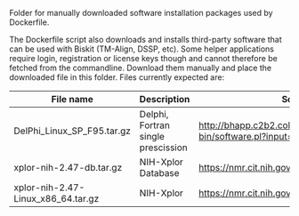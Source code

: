 Folder for manually downloaded software installation packages used by
Dockerfile. 

The Dockerfile script also downloads and installs third-party software that can be used with Biskit (TM-Align, DSSP, etc). Some helper applications require login, registration or license keys though and cannot therefore be fetched from the commandline. Download them manually and place the downloaded file in this folder. Files currently expected are:

| File name                   | Description           | Source|
------------------------------|-----------------------|-------|
DelPhi_Linux_SP_F95.tar.gz    | Delphi, Fortran single prescission | http://bhapp.c2b2.columbia.edu/software/cgi-bin/software.pl?input=DelPhi |
xplor-nih-2.47-db.tar.gz      | NIH-Xplor Database    | https://nmr.cit.nih.gov/xplor-nih/ |
xplor-nih-2.47-Linux_x86_64.tar.gz | NIH-Xplor        | https://nmr.cit.nih.gov/xplor-nih/ |


